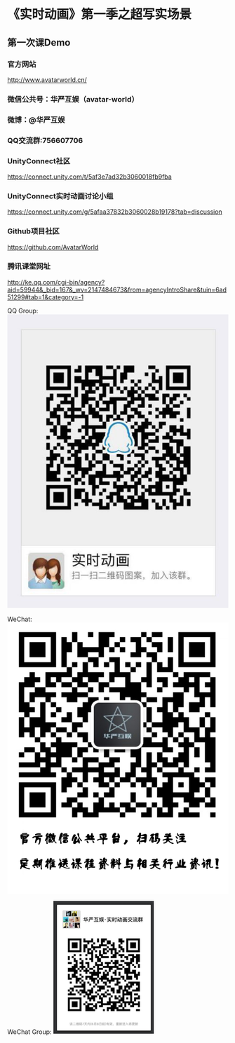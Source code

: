 # 《实时动画》第一季之超写实场景

## 第一次课Demo

### 官方网站

http://www.avatarworld.cn/

### 微信公共号：华严互娱（avatar-world）

### 微博：@华严互娱

### QQ交流群:756607706

### UnityConnect社区

https://connect.unity.com/t/5af3e7ad32b3060018fb9fba

### UnityConnect实时动画讨论小组

https://connect.unity.com/g/5afaa37832b3060028b19178?tab=discussion

### Github项目社区

https://github.com/AvatarWorld

### 腾讯课堂网址

http://ke.qq.com/cgi-bin/agency?aid=59944&_bid=167&_wv=2147484673&from=agencyIntroShare&tuin=6ad51299#tab=1&category=-1


QQ Group: ![QQ Group][qq]

WeChat: ![WeChat][wechat]

WeChat Group: ![WeChat Group][wechatgroup]

[qq]: https://github.com/AvatarWorld/Scene_Tutorial_001/blob/master/Files/QQGroup.png "QQ Group"

[wechat]: https://github.com/AvatarWorld/Scene_Tutorial_001/blob/master/Files/WeChat.png "公众号"

[wechatgroup]: https://github.com/AvatarWorld/Scene_Tutorial_001/blob/master/Files/WeChat_Group.png "微信群"

